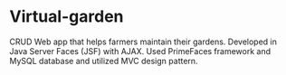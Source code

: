 # Virtual-garden
CRUD Web app that helps farmers maintain their gardens. Developed in Java Server Faces (JSF) with AJAX. Used PrimeFaces framework and MySQL database and utilized MVC design pattern.
